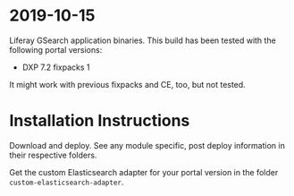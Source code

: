 # 2019-10-15

Liferay GSearch application binaries. This build has been tested with the following portal versions:

* DXP 7.2 fixpacks 1

It might work with previous fixpacks and CE, too, but not tested.

# Installation Instructions

Download and deploy. See any module specific, post deploy information in their respective folders.

Get the custom Elasticsearch adapter for your portal version in the folder `custom-elasticsearch-adapter`.
 
